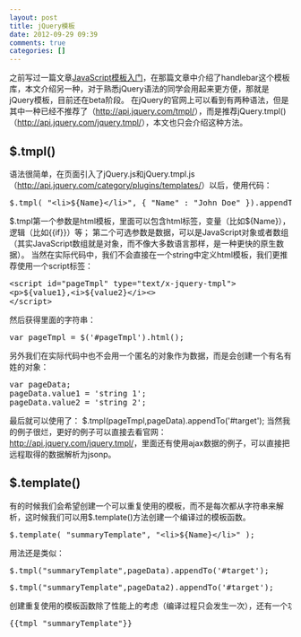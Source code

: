```yaml
---
layout: post
title: jQuery模板
date: 2012-09-29 09:39
comments: true
categories: []
---
```

之前写过一篇文章<a href="http://yuguo.us/weblog/javascript-template/">JavaScript模板入门</a>，在那篇文章中介绍了handlebar这个模板库，本文介绍另一种，对于熟悉jQuery语法的同学会用起来更方便，那就是jQuery模板，目前还在beta阶段。
在jQuery的官网上可以看到有两种语法，但是其中一种已经不推荐了（<a href="http://api.jquery.com/tmpl/">http://api.jquery.com/tmpl/</a>），而是推荐jQuery.tmpl()（<a href="http://api.jquery.com/jquery.tmpl/">http://api.jquery.com/jquery.tmpl/</a>），本文也只会介绍这种方法。
<h2>$.tmpl()</h2>
语法很简单，在页面引入了jQuery.js和jQuery.tmpl.js（<a href="http://api.jquery.com/category/plugins/templates/">http://api.jquery.com/category/plugins/templates/</a>）以后，使用代码：
<pre>$.tmpl( "&lt;li&gt;${Name}&lt;/li&gt;", { "Name" : "John Doe" }).appendTo( "#target" );</pre>
$.tmpl第一个参数是html模板，里面可以包含html标签，变量（比如${Name}），逻辑（比如{{if}}）等；
第二个可选参数是数据，可以是JavaScript对象或者数组（其实JavaScript数组就是对象，而不像大多数语言那样，是一种更快的原生数据）。
当然在实际代码中，我们不会直接在一个string中定义html模板，我们更推荐使用一个script标签：
<pre>&lt;script id="pageTmpl" type="text/x-jquery-tmpl"&gt;
&lt;p&gt;${value1},&lt;i&gt;${value2}&lt;/i&gt;&lt;&gt;
&lt;/script&gt;</pre>
然后获得里面的字符串：
<pre>var pageTmpl = $('#pageTmpl').html();</pre>
另外我们在实际代码中也不会用一个匿名的对象作为数据，而是会创建一个有名有姓的对象：
<pre>var pageData;
pageData.value1 = 'string 1';
pageData.value2 = 'string 2';</pre>
最后就可以使用了：
$.tmpl(pageTmpl,pageData).appendTo('#target');
当然我的例子很烂，更好的例子可以直接去看官网：<a href="http://api.jquery.com/jquery.tmpl/">http://api.jquery.com/jquery.tmpl/</a>，里面还有使用ajax数据的例子，可以直接把远程取得的数据解析为jsonp。
<h2>$.template()</h2>
有的时候我们会希望创建一个可以重复使用的模板，而不是每次都从字符串来解析，这时候我们可以用$.template()方法创建一个编译过的模板函数。
<pre>$.template( "summaryTemplate", "&lt;li&gt;${Name}&lt;/li&gt;" );</pre>
用法还是类似：
<pre>$.tmpl("summaryTemplate",pageData).appendTo('#target');</pre>
<pre>$.tmpl("summaryTemplate",pageData2).appendTo('#target');</pre>
<pre>创建重复使用的模板函数除了性能上的考虑（编译过程只会发生一次），还有一个功能就是在其他的模板中嵌套使用，语法是：</pre>
<pre>{{tmpl "summaryTemplate"}}</pre>
